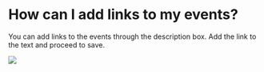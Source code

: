 # How can I add links to my events?

<p class="no-margin">You can add links to the events through the description box. Add the link to the text and proceed to save.</p>
<p class="no-margin"></p>
<div class="intercom-container"><img src="/assets/img/teams-pro/image_105.png"></div>

<Hubspot />
<Clarity />
<GoogleAnalytics />

